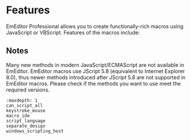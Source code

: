 # Features

EmEditor Professional allows you to create functionally-rich macros using JavaScript or VBScript.
Features of the macros include:













## Notes

Many new methods in modern JavaScript/ECMAScript are not available in EmEditor. EmEditor macros use JScript 5.8 (equivalent to Internet Explorer 8.0), thus newer methods introduced after JScript 5.8 are not supported in EmEditor macros. Please check if the methods you want to use meet the required versions.


```{toctree}
:maxdepth: 1
can_script_all
keystroke_mouse
macro_ide
script_language
separate_design
windows_scripting_host
```
